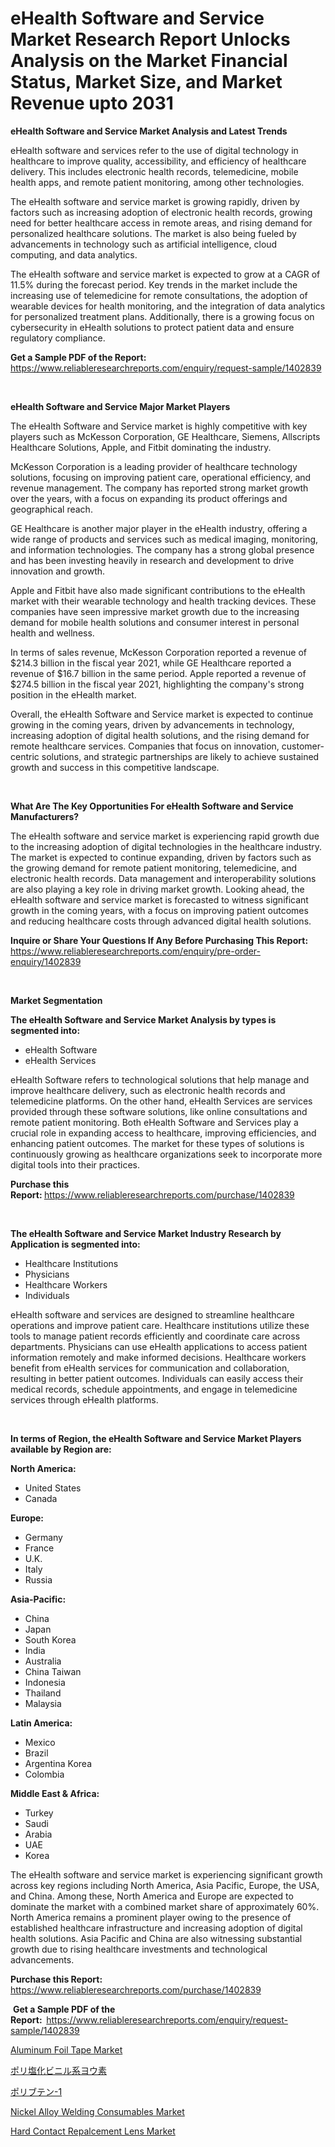 <p><h1>eHealth Software and Service Market Research Report Unlocks Analysis on the Market Financial Status, Market Size, and Market Revenue upto 2031</h1></p><p><strong>eHealth Software and Service Market Analysis and Latest Trends</strong></p>
<p><p>eHealth software and services refer to the use of digital technology in healthcare to improve quality, accessibility, and efficiency of healthcare delivery. This includes electronic health records, telemedicine, mobile health apps, and remote patient monitoring, among other technologies.</p><p>The eHealth software and service market is growing rapidly, driven by factors such as increasing adoption of electronic health records, growing need for better healthcare access in remote areas, and rising demand for personalized healthcare solutions. The market is also being fueled by advancements in technology such as artificial intelligence, cloud computing, and data analytics.</p><p>The eHealth software and service market is expected to grow at a CAGR of 11.5% during the forecast period. Key trends in the market include the increasing use of telemedicine for remote consultations, the adoption of wearable devices for health monitoring, and the integration of data analytics for personalized treatment plans. Additionally, there is a growing focus on cybersecurity in eHealth solutions to protect patient data and ensure regulatory compliance.</p></p>
<p><strong>Get a Sample PDF of the Report:&nbsp;</strong> <a href="https://www.reliableresearchreports.com/enquiry/request-sample/1402839">https://www.reliableresearchreports.com/enquiry/request-sample/1402839</a></p>
<p>&nbsp;</p>
<p><strong>eHealth Software and Service Major Market Players</strong></p>
<p><p>The eHealth Software and Service market is highly competitive with key players such as McKesson Corporation, GE Healthcare, Siemens, Allscripts Healthcare Solutions, Apple, and Fitbit dominating the industry. </p><p>McKesson Corporation is a leading provider of healthcare technology solutions, focusing on improving patient care, operational efficiency, and revenue management. The company has reported strong market growth over the years, with a focus on expanding its product offerings and geographical reach.</p><p>GE Healthcare is another major player in the eHealth industry, offering a wide range of products and services such as medical imaging, monitoring, and information technologies. The company has a strong global presence and has been investing heavily in research and development to drive innovation and growth.</p><p>Apple and Fitbit have also made significant contributions to the eHealth market with their wearable technology and health tracking devices. These companies have seen impressive market growth due to the increasing demand for mobile health solutions and consumer interest in personal health and wellness.</p><p>In terms of sales revenue, McKesson Corporation reported a revenue of $214.3 billion in the fiscal year 2021, while GE Healthcare reported a revenue of $16.7 billion in the same period. Apple reported a revenue of $274.5 billion in the fiscal year 2021, highlighting the company's strong position in the eHealth market.</p><p>Overall, the eHealth Software and Service market is expected to continue growing in the coming years, driven by advancements in technology, increasing adoption of digital health solutions, and the rising demand for remote healthcare services. Companies that focus on innovation, customer-centric solutions, and strategic partnerships are likely to achieve sustained growth and success in this competitive landscape.</p></p>
<p>&nbsp;</p>
<p><strong>What Are The Key Opportunities For eHealth Software and Service Manufacturers?</strong></p>
<p><p>The eHealth software and service market is experiencing rapid growth due to the increasing adoption of digital technologies in the healthcare industry. The market is expected to continue expanding, driven by factors such as the growing demand for remote patient monitoring, telemedicine, and electronic health records. Data management and interoperability solutions are also playing a key role in driving market growth. Looking ahead, the eHealth software and service market is forecasted to witness significant growth in the coming years, with a focus on improving patient outcomes and reducing healthcare costs through advanced digital health solutions.</p></p>
<p><strong>Inquire or Share Your Questions If Any Before Purchasing This Report:</strong> <a href="https://www.reliableresearchreports.com/enquiry/pre-order-enquiry/1402839">https://www.reliableresearchreports.com/enquiry/pre-order-enquiry/1402839</a></p>
<p>&nbsp;</p>
<p><strong>Market Segmentation</strong></p>
<p><strong>The eHealth Software and Service Market Analysis by types is segmented into:</strong></p>
<p><ul><li>eHealth Software</li><li>eHealth Services</li></ul></p>
<p><p>eHealth Software refers to technological solutions that help manage and improve healthcare delivery, such as electronic health records and telemedicine platforms. On the other hand, eHealth Services are services provided through these software solutions, like online consultations and remote patient monitoring. Both eHealth Software and Services play a crucial role in expanding access to healthcare, improving efficiencies, and enhancing patient outcomes. The market for these types of solutions is continuously growing as healthcare organizations seek to incorporate more digital tools into their practices.</p></p>
<p><strong>Purchase this Report:&nbsp;</strong><a href="https://www.reliableresearchreports.com/purchase/1402839">https://www.reliableresearchreports.com/purchase/1402839</a></p>
<p>&nbsp;</p>
<p><strong>The eHealth Software and Service Market Industry Research by Application is segmented into:</strong></p>
<p><ul><li>Healthcare Institutions</li><li>Physicians</li><li>Healthcare Workers</li><li>Individuals</li></ul></p>
<p><p>eHealth software and services are designed to streamline healthcare operations and improve patient care. Healthcare institutions utilize these tools to manage patient records efficiently and coordinate care across departments. Physicians can use eHealth applications to access patient information remotely and make informed decisions. Healthcare workers benefit from eHealth services for communication and collaboration, resulting in better patient outcomes. Individuals can easily access their medical records, schedule appointments, and engage in telemedicine services through eHealth platforms.</p></p>
<p>&nbsp;</p>
<p><strong>In terms of Region, the eHealth Software and Service Market Players available by Region are:</strong></p>
<p>
    <p> <strong> North America: </strong>
        <ul>
            <li>United States</li>
            <li>Canada</li>
        </ul>
        </p> 
    <p> <strong> Europe: </strong>
        <ul>
            <li>Germany</li>
            <li>France</li>
            <li>U.K.</li>
            <li>Italy</li>
            <li>Russia</li>
        </ul>
        </p> 
    <p> <strong> Asia-Pacific: </strong>
        <ul>
            <li>China</li>
            <li>Japan</li>
            <li>South Korea</li>
            <li>India</li>
            <li>Australia</li>
            <li>China Taiwan</li>
            <li>Indonesia</li>
            <li>Thailand</li>
            <li>Malaysia</li>
        </ul>
        </p> 
    <p> <strong> Latin America: </strong>
        <ul>
            <li>Mexico</li>
            <li>Brazil</li>
            <li>Argentina Korea</li>
            <li>Colombia</li>
        </ul>
        </p> 
    <p> <strong> Middle East & Africa: </strong>
        <ul>
            <li>Turkey</li>
            <li>Saudi</li>
            <li>Arabia</li>
            <li>UAE</li>
            <li>Korea</li>
        </ul>
    </p>
    </p>
<p><p>The eHealth software and service market is experiencing significant growth across key regions including North America, Asia Pacific, Europe, the USA, and China. Among these, North America and Europe are expected to dominate the market with a combined market share of approximately 60%. North America remains a prominent player owing to the presence of established healthcare infrastructure and increasing adoption of digital health solutions. Asia Pacific and China are also witnessing substantial growth due to rising healthcare investments and technological advancements.</p></p>
<p><strong>Purchase this Report: </strong><a href="https://www.reliableresearchreports.com/purchase/1402839">https://www.reliableresearchreports.com/purchase/1402839</a></p>
<p>&nbsp;<strong>Get a Sample PDF of the Report:&nbsp;&nbsp;</strong><a href="https://www.reliableresearchreports.com/enquiry/request-sample/1402839">https://www.reliableresearchreports.com/enquiry/request-sample/1402839</a></p>
<p><strong></strong></p>
<p><p><a href="https://view.publitas.com/reportprime-1/aluminum-foil-tape-market-size-market-trends-and-growth-outlook-forecasted-for-period-from-2024-to-2031/">Aluminum Foil Tape Market</a></p><p><a href="https://medium.com/@danilocardozo_82/pvp%E3%83%A8%E3%82%A6%E7%B4%A0%E5%B8%82%E5%A0%B4%E3%82%B7%E3%82%A7%E3%82%A2%E3%81%AE%E9%80%B2%E5%8C%96%E3%81%A8%E5%B8%82%E5%A0%B4%E6%88%90%E9%95%B7%E3%83%88%E3%83%AC%E3%83%B3%E3%83%892024%E5%B9%B4%E3%81%8B%E3%82%892031%E5%B9%B4%E3%81%BE%E3%81%A7-13b2afcc2fca">ポリ塩化ビニル系ヨウ素</a></p><p><a href="https://medium.com/@danilocardozo_82/%E3%83%9D%E3%83%AA%E3%83%96%E3%83%81%E3%83%B3-1%E5%B8%82%E5%A0%B4%E5%B1%95%E6%9C%9B-%E6%A5%AD%E7%95%8C%E6%A6%82%E8%A6%81%E3%81%8A%E3%82%88%E3%81%B3%E4%BA%88%E6%B8%AC-2024%E5%B9%B4%E3%81%8B%E3%82%892031%E5%B9%B4-27a8b0dfc111">ポリブテン-1</a></p><p><a href="https://view.publitas.com/reportprime-1/nickel-alloy-welding-consumables-market-size-and-examines-its-market-scope-with-a-primary-focus-on-growth-opportunities-and-forecasted-trends-spanning-from-2024-to-2031/">Nickel Alloy Welding Consumables Market</a></p><p><a href="https://meowing-canidae-761.notion.site/Hard-Contact-Repalcement-Lens-Market-Offer-Valuable-Insights-into-Market-Size-Market-Share-Market--e26c0eafc03241c99017a8fe58db8365">Hard Contact Repalcement Lens Market</a></p></p>